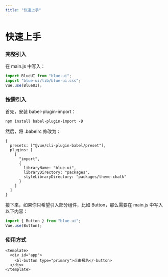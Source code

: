 ```yaml
---
title: "快速上手"
---
```


# 快速上手

### 完整引入

在 main.js 中写入：

```js
import BlueUI from "blue-ui";
import "blue-ui/lib/blue-ui.css";
Vue.use(BlueUI);
```

### 按需引入

首先，安装 babel-plugin-import：

```
npm install babel-plugin-import -D
```

然后，将 .babelrc 修改为：

```
{
  presets: ["@vue/cli-plugin-babel/preset"],
  plugins: [
    [
      "import",
      {
        libraryName: "blue-ui",
        libraryDirectory: "packages",
        styleLibraryDirectory: "packages/theme-chalk"
      }
    ]
  ]
}

```

接下来，如果你只希望引入部分组件，比如 Button，那么需要在 main.js 中写入以下内容：

```js
import { Button } from "blue-ui";
Vue.use(Button);
```

### 使用方式

```vue
<template>
  <div id="app">
    <bl-button type="primary">点击报名</-button>
  </div>
</template>

```
